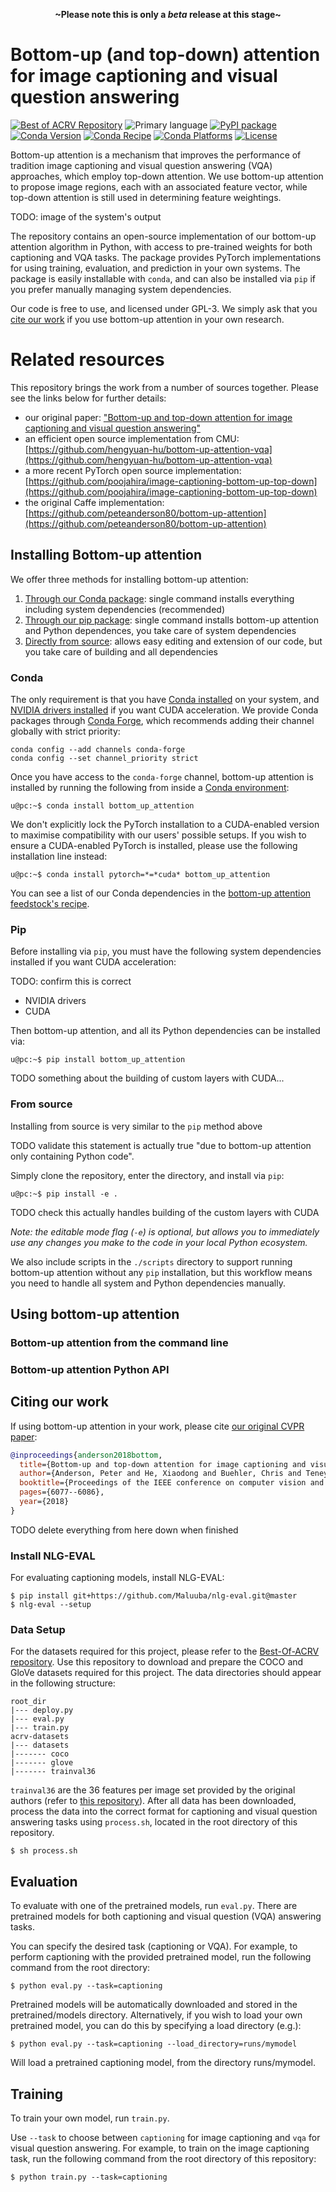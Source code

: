 <p align=center><strong>~Please note this is only a <em>beta</em> release at this stage~</strong></p>

# Bottom-up (and top-down) attention for image captioning and visual question answering

[![Best of ACRV Repository](https://img.shields.io/badge/collection-best--of--acrv-%23a31b2a)](https://roboticvision.org/best-of-acrv)
![Primary language](https://img.shields.io/github/languages/top/best-of-acrv/bottom-up-attention)
[![PyPI package](https://img.shields.io/pypi/pyversions/bottom-up-attention)](https://pypi.org/project/bottom-up-attention/)
[![Conda Version](https://img.shields.io/conda/vn/conda-forge/bottom_up_attention.svg)](https://anaconda.org/conda-forge/bottom_up_attention)
[![Conda Recipe](https://img.shields.io/badge/recipe-bottom_up_attention-green.svg)](https://anaconda.org/conda-forge/bottom_up_attention)
[![Conda Platforms](https://img.shields.io/conda/pn/conda-forge/bottom_up_attention.svg)](https://anaconda.org/conda-forge/bottom_up_attention)
[![License](https://img.shields.io/github/license/best-of-acrv/bottom-up-attention)](./LICENSE.txt)

Bottom-up attention is a mechanism that improves the performance of tradition image captioning and visual question answering (VQA) approaches, which employ top-down attention. We use bottom-up attention to propose image regions, each with an associated feature vector, while top-down attention is still used in determining feature weightings.

TODO: image of the system's output

The repository contains an open-source implementation of our bottom-up attention algorithm in Python, with access to pre-trained weights for both captioning and VQA tasks. The package provides PyTorch implementations for using training, evaluation, and prediction in your own systems. The package is easily installable with `conda`, and can also be installed via `pip` if you prefer manually managing system dependencies.

Our code is free to use, and licensed under GPL-3. We simply ask that you [cite our work](#citing-our-work) if you use bottom-up attention in your own research.

# Related resources

This repository brings the work from a number of sources together. Please see the links below for further details:

- our original paper: ["Bottom-up and top-down attention for image captioning and visual question answering"](#citing-our-work)
- an efficient open source implementation from CMU: [https://github.com/hengyuan-hu/bottom-up-attention-vqa](https://github.com/hengyuan-hu/bottom-up-attention-vqa)
- a more recent PyTorch open source implementation: [https://github.com/poojahira/image-captioning-bottom-up-top-down](https://github.com/poojahira/image-captioning-bottom-up-top-down)
- the original Caffe implementation: [https://github.com/peteanderson80/bottom-up-attention](https://github.com/peteanderson80/bottom-up-attention)

## Installing Bottom-up attention

We offer three methods for installing bottom-up attention:

1. [Through our Conda package](#conda): single command installs everything including system dependencies (recommended)
2. [Through our pip package](#pip): single command installs bottom-up attention and Python dependences, you take care of system dependencies
3. [Directly from source](#from-source): allows easy editing and extension of our code, but you take care of building and all dependencies

### Conda

The only requirement is that you have [Conda installed](https://conda.io/projects/conda/en/latest/user-guide/install/index.html) on your system, and [NVIDIA drivers installed](https://developer.nvidia.com/cuda-downloads?target_os=Linux&target_arch=x86_64&=Ubuntu&target_version=20.04&target_type=deb_network) if you want CUDA acceleration. We provide Conda packages through [Conda Forge](https://conda-forge.org/), which recommends adding their channel globally with strict priority:

```
conda config --add channels conda-forge
conda config --set channel_priority strict
```

Once you have access to the `conda-forge` channel, bottom-up attention is installed by running the following from inside a [Conda environment](https://conda.io/projects/conda/en/latest/user-guide/tasks/manage-environments.html):

```
u@pc:~$ conda install bottom_up_attention
```

We don't explicitly lock the PyTorch installation to a CUDA-enabled version to maximise compatibility with our users' possible setups. If you wish to ensure a CUDA-enabled PyTorch is installed, please use the following installation line instead:

```
u@pc:~$ conda install pytorch=*=*cuda* bottom_up_attention
```

You can see a list of our Conda dependencies in the [bottom-up attention feedstock's recipe](https://github.com/conda-forge/bottom_up_attention-feedstock/blob/master/recipe/meta.yaml).

### Pip

Before installing via `pip`, you must have the following system dependencies installed if you want CUDA acceleration:

TODO: confirm this is correct

- NVIDIA drivers
- CUDA

Then bottom-up attention, and all its Python dependencies can be installed via:

```
u@pc:~$ pip install bottom_up_attention
```

TODO something about the building of custom layers with CUDA...

### From source

Installing from source is very similar to the `pip` method above

TODO validate this statement is actually true "due to bottom-up attention only containing Python code".

Simply clone the repository, enter the directory, and install via `pip`:

```
u@pc:~$ pip install -e .
```

TODO check this actually handles building of the custom layers with CUDA

_Note: the editable mode flag (`-e`) is optional, but allows you to immediately use any changes you make to the code in your local Python ecosystem._

We also include scripts in the `./scripts` directory to support running bottom-up attention without any `pip` installation, but this workflow means you need to handle all system and Python dependencies manually.

## Using bottom-up attention

### Bottom-up attention from the command line

### Bottom-up attention Python API

## Citing our work

If using bottom-up attention in your work, please cite [our original CVPR paper](https://openaccess.thecvf.com/content_cvpr_2018/CameraReady/1163.pdf):

```bibtex
@inproceedings{anderson2018bottom,
  title={Bottom-up and top-down attention for image captioning and visual question answering},
  author={Anderson, Peter and He, Xiaodong and Buehler, Chris and Teney, Damien and Johnson, Mark and Gould, Stephen and Zhang, Lei},
  booktitle={Proceedings of the IEEE conference on computer vision and pattern recognition},
  pages={6077--6086},
  year={2018}
}
```

TODO delete everything from here down when finished

### Install NLG-EVAL

For evaluating captioning models, install NLG-EVAL:

```
$ pip install git+https://github.com/Maluuba/nlg-eval.git@master
$ nlg-eval --setup
```

### Data Setup

For the datasets required for this project, please refer to the [Best-Of-ACRV repository](https://github.com/best-of-acrv/acrv-datasets).
Use this repository to download and prepare the COCO and GloVe datasets required for this project.
The data directories should appear in the following structure:

```
root_dir
|--- deploy.py
|--- eval.py
|--- train.py
acrv-datasets
|--- datasets
|------- coco
|------- glove
|------- trainval36
```

`trainval36` are the 36 features per image set provided by the original authors (refer to [this repository](https://github.com/peteanderson80/bottom-up-attention)).
After all data has been downloaded, process the data into the correct format for captioning and visual question answering tasks
using `process.sh`, located in the root directory of this repository.

```
$ sh process.sh
```

## Evaluation

To evaluate with one of the pretrained models, run `eval.py`. There are pretrained models for both captioning and
visual question (VQA) answering tasks.

You can specify the desired task (captioning or VQA). For example, to perform captioning with the provided pretrained model,
run the following command from the root directory:

```
$ python eval.py --task=captioning
```

Pretrained models will be automatically downloaded and stored in the pretrained/models directory. Alternatively, if you wish to load your own pretrained model, you can do this by specifying a load directory (e.g.):

```
$ python eval.py --task=captioning --load_directory=runs/mymodel
```

Will load a pretrained captioning model, from the directory runs/mymodel.

## Training

To train your own model, run `train.py`.

Use `--task` to choose between `captioning` for image captioning and `vqa` for visual question answering.
For example, to train on the image captioning task, run the following command from the root directory of this repository:

```
$ python train.py --task=captioning
```
